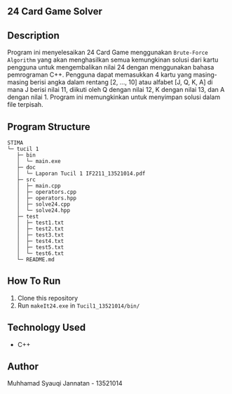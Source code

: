 ## 24 Card Game Solver


## Description

Program ini menyelesaikan 24 Card Game menggunakan `Brute-Force Algorithm` yang akan menghasilkan semua kemungkinan solusi dari kartu pengguna untuk mengembalikan nilai 24 dengan menggunakan bahasa pemrograman C++. Pengguna dapat memasukkan 4 kartu yang masing-masing berisi angka dalam rentang [2, ..., 10] atau alfabet [J, Q, K, A] di mana J berisi nilai 11, diikuti oleh Q dengan nilai 12, K dengan nilai 13, dan A dengan nilai 1. Program ini memungkinkan untuk menyimpan solusi dalam file terpisah.


## Program Structure
```
STIMA                                         
└─ tucil 1                                    
   ├─ bin                                     
   │  └─ main.exe                             
   ├─ doc                                     
   │  └─ Laporan Tucil 1 IF2211_13521014.pdf  
   ├─ src                                     
   │  ├─ main.cpp                             
   │  ├─ operators.cpp                        
   │  ├─ operators.hpp                        
   │  ├─ solve24.cpp                          
   │  └─ solve24.hpp                          
   ├─ test                                    
   │  ├─ test1.txt                            
   │  ├─ test2.txt                            
   │  ├─ test3.txt                            
   │  ├─ test4.txt                            
   │  ├─ test5.txt                            
   │  └─ test6.txt                            
   └─ README.md                               

```

## How To Run
1. Clone this repository
2. Run ```makeIt24.exe``` in ```Tucil1_13521014/bin/```

## Technology Used
- C++

## Author
Muhhamad Syauqi Jannatan - 13521014



